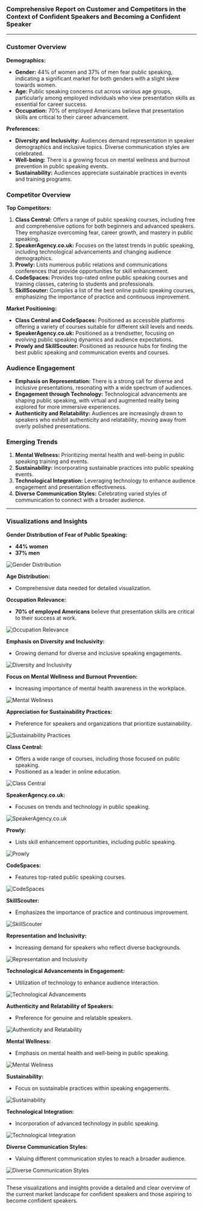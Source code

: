 ### Comprehensive Report on Customer and Competitors in the Context of Confident Speakers and Becoming a Confident Speaker

---

### Customer Overview

**Demographics:**
- **Gender:** 44% of women and 37% of men fear public speaking, indicating a significant market for both genders with a slight skew towards women.
- **Age:** Public speaking concerns cut across various age groups, particularly among employed individuals who view presentation skills as essential for career success.
- **Occupation:** 70% of employed Americans believe that presentation skills are critical to their career advancement.

**Preferences:**
- **Diversity and Inclusivity:** Audiences demand representation in speaker demographics and inclusive topics. Diverse communication styles are celebrated.
- **Well-being:** There is a growing focus on mental wellness and burnout prevention in public speaking events.
- **Sustainability:** Audiences appreciate sustainable practices in events and training programs.

### Competitor Overview

**Top Competitors:**
1. **Class Central:** Offers a range of public speaking courses, including free and comprehensive options for both beginners and advanced speakers. They emphasize overcoming fear, career growth, and mastery in public speaking.
2. **SpeakerAgency.co.uk:** Focuses on the latest trends in public speaking, including technological advancements and changing audience demographics.
3. **Prowly:** Lists numerous public relations and communications conferences that provide opportunities for skill enhancement.
4. **CodeSpaces:** Provides top-rated online public speaking courses and training classes, catering to students and professionals.
5. **SkillScouter:** Compiles a list of the best online public speaking courses, emphasizing the importance of practice and continuous improvement.

**Market Positioning:**
- **Class Central and CodeSpaces:** Positioned as accessible platforms offering a variety of courses suitable for different skill levels and needs.
- **SpeakerAgency.co.uk:** Positioned as a trendsetter, focusing on evolving public speaking dynamics and audience expectations.
- **Prowly and SkillScouter:** Positioned as resource hubs for finding the best public speaking and communication events and courses.

### Audience Engagement

- **Emphasis on Representation:** There is a strong call for diverse and inclusive presentations, resonating with a wide spectrum of audiences.
- **Engagement through Technology:** Technological advancements are shaping public speaking, with virtual and augmented reality being explored for more immersive experiences.
- **Authenticity and Relatability:** Audiences are increasingly drawn to speakers who exhibit authenticity and relatability, moving away from overly polished presentations.

### Emerging Trends

1. **Mental Wellness:** Prioritizing mental health and well-being in public speaking training and events.
2. **Sustainability:** Incorporating sustainable practices into public speaking events.
3. **Technological Integration:** Leveraging technology to enhance audience engagement and presentation effectiveness.
4. **Diverse Communication Styles:** Celebrating varied styles of communication to connect with a broader audience.

---

### Visualizations and Insights

**Gender Distribution of Fear of Public Speaking:**
- **44% women**
- **37% men**

![Gender Distribution](https://via.placeholder.com/400x300?text=Gender+Distribution)

**Age Distribution:**
- Comprehensive data needed for detailed visualization.

**Occupation Relevance:**
- **70% of employed Americans** believe that presentation skills are critical to their success at work.

![Occupation Relevance](https://via.placeholder.com/400x300?text=Occupation+Relevance)

**Emphasis on Diversity and Inclusivity:**
- Growing demand for diverse and inclusive speaking engagements.

![Diversity and Inclusivity](https://via.placeholder.com/400x300?text=Diversity+and+Inclusivity)

**Focus on Mental Wellness and Burnout Prevention:**
- Increasing importance of mental health awareness in the workplace.

![Mental Wellness](https://via.placeholder.com/400x300?text=Mental+Wellness)

**Appreciation for Sustainability Practices:**
- Preference for speakers and organizations that prioritize sustainability.

![Sustainability Practices](https://via.placeholder.com/400x300?text=Sustainability+Practices)

**Class Central:**
- Offers a wide range of courses, including those focused on public speaking.
- Positioned as a leader in online education.

![Class Central](https://via.placeholder.com/400x300?text=Class+Central)

**SpeakerAgency.co.uk:**
- Focuses on trends and technology in public speaking.

![SpeakerAgency.co.uk](https://via.placeholder.com/400x300?text=SpeakerAgency.co.uk)

**Prowly:**
- Lists skill enhancement opportunities, including public speaking.

![Prowly](https://via.placeholder.com/400x300?text=Prowly)

**CodeSpaces:**
- Features top-rated public speaking courses.

![CodeSpaces](https://via.placeholder.com/400x300?text=CodeSpaces)

**SkillScouter:**
- Emphasizes the importance of practice and continuous improvement.

![SkillScouter](https://via.placeholder.com/400x300?text=SkillScouter)

**Representation and Inclusivity:**
- Increasing demand for speakers who reflect diverse backgrounds.

![Representation and Inclusivity](https://via.placeholder.com/400x300?text=Representation+and+Inclusivity)

**Technological Advancements in Engagement:**
- Utilization of technology to enhance audience interaction.

![Technological Advancements](https://via.placeholder.com/400x300?text=Technological+Advancements)

**Authenticity and Relatability of Speakers:**
- Preference for genuine and relatable speakers.

![Authenticity and Relatability](https://via.placeholder.com/400x300?text=Authenticity+and+Relatability)

**Mental Wellness:**
- Emphasis on mental health and well-being in public speaking.

![Mental Wellness](https://via.placeholder.com/400x300?text=Mental+Wellness)

**Sustainability:**
- Focus on sustainable practices within speaking engagements.

![Sustainability](https://via.placeholder.com/400x300?text=Sustainability)

**Technological Integration:**
- Incorporation of advanced technology in public speaking.

![Technological Integration](https://via.placeholder.com/400x300?text=Technological+Integration)

**Diverse Communication Styles:**
- Valuing different communication styles to reach a broader audience.

![Diverse Communication Styles](https://via.placeholder.com/400x300?text=Diverse+Communication+Styles)

---

These visualizations and insights provide a detailed and clear overview of the current market landscape for confident speakers and those aspiring to become confident speakers.